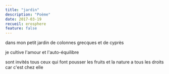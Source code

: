 ```yaml
---
title: "jardin"
description: "Poème"
date: 2017-03-19
recueil: erosphere
feature: false
---
```


dans mon petit jardin
de colonnes grecques et de cyprès

je cultive l'amour et l'auto-équilibre

sont invités tous ceux qui font pousser les fruits
et la nature a tous les droits car c'est chez elle
